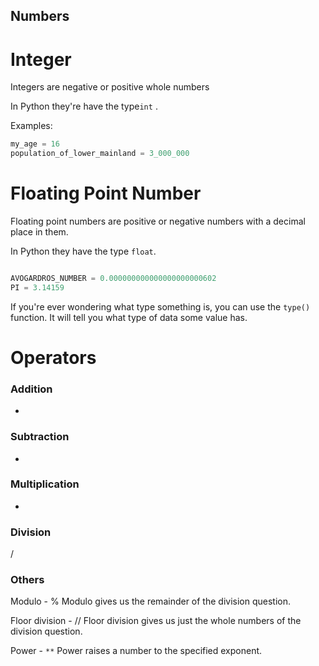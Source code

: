 ## Numbers

# Integer

Integers are negative or positive whole numbers

In Python they're have the type`int` .

Examples:

```python
my_age = 16
population_of_lower_mainland = 3_000_000
```
# Floating Point Number

Floating point numbers are positive or negative numbers with a decimal place in them.

In Python they have the type `float`.

```python

AVOGARDROS_NUMBER = 0.000000000000000000000602
PI = 3.14159
```

If you're ever wondering what type something is, you can use the `type()` function. It will tell you what type of data some value has.
# Operators

### Addition
+

### Subtraction
-

### Multiplication
*

### Division
/

### Others
Modulo - %
Modulo gives us the remainder of the division question.

Floor division - //
Floor division gives us just the whole numbers of the division question.

Power - `**`
Power raises a number to the specified exponent.



